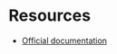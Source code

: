 # Resources
- [Official documentation](https://docs.snowflake.com/?_ga=2.146822705.745832875.1756397631-469569490.1756397631)
